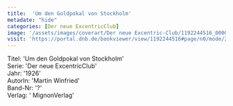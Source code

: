 ```yaml
---
title:  'Um den Goldpokal von Stockholm'
metadate: "hide"
categories: [Der neue ExcentricClub]
image: '/assets/images/coverart/Der neue Excentric-Club/1192244516_00000010.jpg'
visit: 'https://portal.dnb.de/bookviewer/view/1192244516#page/n0/mode/2up'
---
```

Titel: 'Um den Goldpokal von Stockholm' <br>
Serie: 'Der neue ExcentricClub' <br>
Jahr: '1926' <br>
AutorIn: 'Martin Winfried' <br>
Band-Nr: '?' <br>
Verlag: ' MignonVerlag'